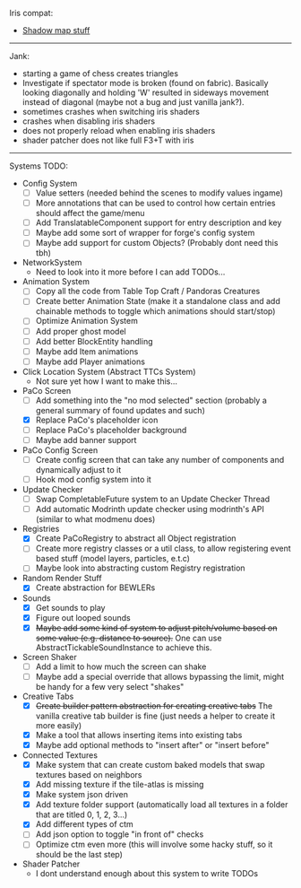 Iris compat:
- [Shadow map stuff](https://github.com/IrisShaders/Iris/blob/6c20dcd953f86b5f774abf0857ce9ecf28b44618/src/main/java/net/irisshaders/iris/pipeline/IrisRenderingPipeline.java#L743)

<hr/>

Jank:
- starting a game of chess creates triangles
- Investigate if spectator mode is broken (found on fabric). Basically looking diagonally and holding 'W' resulted in sideways movement instead of diagonal (maybe not a bug and just vanilla jank?).
- sometimes crashes when switching iris shaders
- crashes when disabling iris shaders
- does not properly reload when enabling iris shaders
- shader patcher does not like full F3+T with iris

<hr/>

Systems TODO:
- Config System
  - [ ] Value setters (needed behind the scenes to modify values ingame)
  - [ ] More annotations that can be used to control how certain entries should affect the game/menu
  - [ ] Add TranslatableComponent support for entry description and key
  - [ ] Maybe add some sort of wrapper for forge's config system
  - [ ] Maybe add support for custom Objects? (Probably dont need this tbh)
- NetworkSystem
  - Need to look into it more before I can add TODOs...
- Animation System
  - [ ] Copy all the code from Table Top Craft / Pandoras Creatures
  - [ ] Create better Animation State (make it a standalone class and add chainable methods to toggle which animations should start/stop)
  - [ ] Optimize Animation System
  - [ ] Add proper ghost model
  - [ ] Add better BlockEntity handling
  - [ ] Maybe add Item animations
  - [ ] Maybe add Player animations
- Click Location System (Abstract TTCs System)
  - Not sure yet how I want to make this...
- PaCo Screen
  - [ ] Add something into the "no mod selected" section (probably a general summary of found updates and such)
  - [x] Replace PaCo's placeholder icon
  - [ ] Replace PaCo's placeholder background
  - [ ] Maybe add banner support
- PaCo Config Screen
  - [ ] Create config screen that can take any number of components and dynamically adjust to it
  - [ ] Hook mod config system into it
- Update Checker
  - [ ] Swap CompletableFuture system to an Update Checker Thread
  - [ ] Add automatic Modrinth update checker using modrinth's API (similar to what modmenu does)
- Registries
  - [x] Create PaCoRegistry to abstract all Object registration
  - [ ] Create more registry classes or a util class, to allow registering event based stuff (model layers, particles, e.t.c)
  - [ ] Maybe look into abstracting custom Registry registration
- Random Render Stuff
  - [x] Create abstraction for BEWLERs
- Sounds
  - [x] Get sounds to play
  - [x] Figure out looped sounds
  - [x] ~~Maybe add some kind of system to adjust pitch/volume based on some value (e.g. distance to source).~~ One can use AbstractTickableSoundInstance to achieve this.
- Screen Shaker
  - [ ] Add a limit to how much the screen can shake
  - [ ] Maybe add a special override that allows bypassing the limit, might be handy for a few very select "shakes"
- Creative Tabs
  - [x] ~~Create builder pattern abstraction for creating creative tabs~~ The vanilla creative tab builder is fine (just needs a helper to create it more easily)
  - [x] Make a tool that allows inserting items into existing tabs
  - [x] Maybe add optional methods to "insert after" or "insert before"
- Connected Textures
  - [x] Make system that can create custom baked models that swap textures based on neighbors
  - [x] Add missing texture if the tile-atlas is missing
  - [x] Make system json driven
  - [x] Add texture folder support (automatically load all textures in a folder that are titled 0, 1, 2, 3...)
  - [x] Add different types of ctm
  - [ ] Add json option to toggle "in front of" checks
  - [ ] Optimize ctm even more (this will involve some hacky stuff, so it should be the last step)
- Shader Patcher
  - I dont understand enough about this system to write TODOs